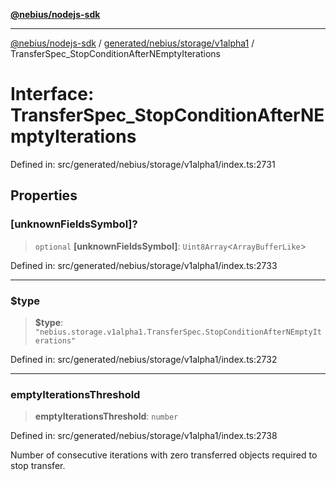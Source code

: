 [**@nebius/nodejs-sdk**](../../../../../README.md)

---

[@nebius/nodejs-sdk](../../../../../README.md) / [generated/nebius/storage/v1alpha1](../README.md) / TransferSpec_StopConditionAfterNEmptyIterations

# Interface: TransferSpec_StopConditionAfterNEmptyIterations

Defined in: src/generated/nebius/storage/v1alpha1/index.ts:2731

## Properties

### \[unknownFieldsSymbol\]?

> `optional` **\[unknownFieldsSymbol\]**: `Uint8Array`\<`ArrayBufferLike`\>

Defined in: src/generated/nebius/storage/v1alpha1/index.ts:2733

---

### $type

> **$type**: `"nebius.storage.v1alpha1.TransferSpec.StopConditionAfterNEmptyIterations"`

Defined in: src/generated/nebius/storage/v1alpha1/index.ts:2732

---

### emptyIterationsThreshold

> **emptyIterationsThreshold**: `number`

Defined in: src/generated/nebius/storage/v1alpha1/index.ts:2738

Number of consecutive iterations with zero transferred objects required to stop transfer.
